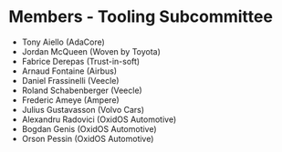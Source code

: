 # Members - Tooling Subcommittee

- Tony Aiello (AdaCore)
- Jordan McQueen (Woven by Toyota)
- Fabrice Derepas (Trust-in-soft)
- Arnaud Fontaine (Airbus)
- Daniel Frassinelli (Veecle)
- Roland Schabenberger (Veecle)
- Frederic Ameye (Ampere)
- Julius Gustavasson (Volvo Cars)
- Alexandru Radovici (OxidOS Automotive)
- Bogdan Genis (OxidOS Automotive)
- Orson Pessin (OxidOS Automotive)
